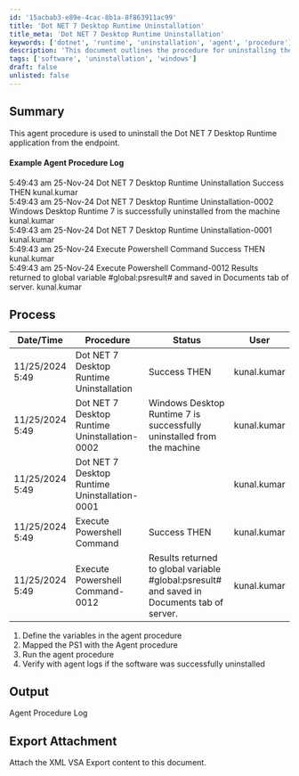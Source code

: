 ```yaml
---
id: '15acbab3-e89e-4cac-8b1a-8f863911ac99'
title: 'Dot NET 7 Desktop Runtime Uninstallation'
title_meta: 'Dot NET 7 Desktop Runtime Uninstallation'
keywords: ['dotnet', 'runtime', 'uninstallation', 'agent', 'procedure']
description: 'This document outlines the procedure for uninstalling the Dot NET 7 Desktop Runtime application from endpoints, including detailed logs and steps for verification of successful uninstallation.'
tags: ['software', 'uninstallation', 'windows']
draft: false
unlisted: false
---
```

## Summary

This agent procedure is used to uninstall the Dot NET 7 Desktop Runtime application from the endpoint.

#### Example Agent Procedure Log

5:49:43 am 25-Nov-24   Dot NET 7 Desktop Runtime Uninstallation   Success THEN   kunal.kumar  
5:49:43 am 25-Nov-24   Dot NET 7 Desktop Runtime Uninstallation-0002   Windows Desktop Runtime 7 is successfully uninstalled from the machine   kunal.kumar  
5:49:43 am 25-Nov-24   Dot NET 7 Desktop Runtime Uninstallation-0001       kunal.kumar  
5:49:43 am 25-Nov-24   Execute Powershell Command   Success THEN   kunal.kumar  
5:49:43 am 25-Nov-24   Execute Powershell Command-0012   Results returned to global variable #global:psresult# and saved in Documents tab of server.   kunal.kumar  

## Process

| Date/Time           | Procedure                                     | Status          | User         |
|---------------------|-----------------------------------------------|-----------------|--------------|
| 11/25/2024 5:49     | Dot NET 7 Desktop Runtime Uninstallation      | Success THEN    | kunal.kumar  |
| 11/25/2024 5:49     | Dot NET 7 Desktop Runtime Uninstallation-0002 | Windows Desktop Runtime 7 is successfully uninstalled from the machine | kunal.kumar  |
| 11/25/2024 5:49     | Dot NET 7 Desktop Runtime Uninstallation-0001 |                 | kunal.kumar  |
| 11/25/2024 5:49     | Execute Powershell Command                    | Success THEN    | kunal.kumar  |
| 11/25/2024 5:49     | Execute Powershell Command-0012               | Results returned to global variable #global:psresult# and saved in Documents tab of server. | kunal.kumar  |

1. Define the variables in the agent procedure
2. Mapped the PS1 with the Agent procedure
3. Run the agent procedure
4. Verify with agent logs if the software was successfully uninstalled

## Output

Agent Procedure Log

## Export Attachment

Attach the XML VSA Export content to this document.











